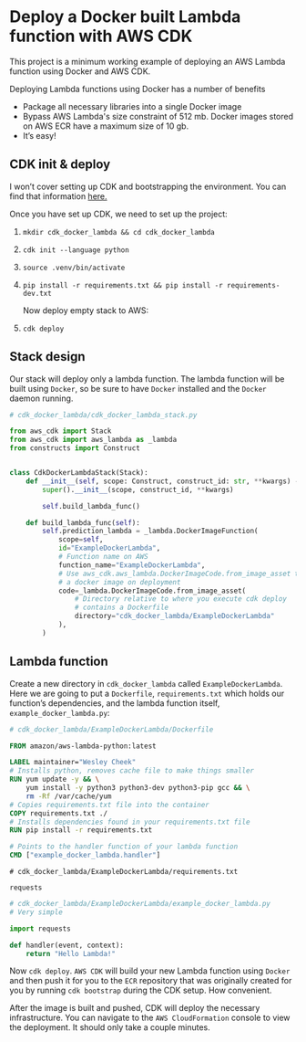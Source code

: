 # Deploy a Docker built Lambda function with AWS CDK

This project is a minimum working example of deploying an AWS Lambda function using Docker and AWS CDK.

Deploying Lambda functions using Docker has a number of benefits

- Package all necessary libraries into a single Docker image
- Bypass AWS Lambda's size constraint of 512 mb. Docker images stored on AWS ECR have a maximum size of 10 gb.
- It’s easy!

## CDK init & deploy

I won’t cover setting up CDK and bootstrapping the environment. You can find that information [here.](https://docs.aws.amazon.com/cdk/v2/guide/getting_started.html)

Once you have set up CDK, we need to set up the project:

1. `mkdir cdk_docker_lambda && cd cdk_docker_lambda`

2. `cdk init --language python`

3. `source .venv/bin/activate`

4. `pip install -r requirements.txt && pip install -r requirements-dev.txt`

    Now deploy empty stack to AWS:

5. `cdk deploy`

## Stack design

Our stack will deploy only a lambda function. The lambda function will be built using `Docker`, so be sure to have `Docker` installed and the `Docker` daemon running.

```python
# cdk_docker_lambda/cdk_docker_lambda_stack.py

from aws_cdk import Stack
from aws_cdk import aws_lambda as _lambda
from constructs import Construct


class CdkDockerLambdaStack(Stack):
    def __init__(self, scope: Construct, construct_id: str, **kwargs) -> None:
        super().__init__(scope, construct_id, **kwargs)

        self.build_lambda_func()

    def build_lambda_func(self):
        self.prediction_lambda = _lambda.DockerImageFunction(
            scope=self,
            id="ExampleDockerLambda",
            # Function name on AWS
            function_name="ExampleDockerLambda",
            # Use aws_cdk.aws_lambda.DockerImageCode.from_image_asset to build
            # a docker image on deployment
            code=_lambda.DockerImageCode.from_image_asset(
                # Directory relative to where you execute cdk deploy
                # contains a Dockerfile
                directory="cdk_docker_lambda/ExampleDockerLambda"
            ),
        )

```

## Lambda function

Create a new directory in `cdk_docker_lambda` called `ExampleDockerLambda`. Here we are going to put a `Dockerfile`, `requirements.txt` which holds our function’s dependencies, and the lambda function itself, `example_docker_lambda.py`:

```dockerfile
# cdk_docker_lambda/ExampleDockerLambda/Dockerfile

FROM amazon/aws-lambda-python:latest

LABEL maintainer="Wesley Cheek"
# Installs python, removes cache file to make things smaller
RUN yum update -y && \
    yum install -y python3 python3-dev python3-pip gcc && \
    rm -Rf /var/cache/yum
# Copies requirements.txt file into the container
COPY requirements.txt ./
# Installs dependencies found in your requirements.txt file
RUN pip install -r requirements.txt

# Points to the handler function of your lambda function
CMD ["example_docker_lambda.handler"]
```

```
# cdk_docker_lambda/ExampleDockerLambda/requirements.txt

requests
```

```python
# cdk_docker_lambda/ExampleDockerLambda/example_docker_lambda.py
# Very simple

import requests

def handler(event, context):
    return "Hello Lambda!"

```

Now `cdk deploy`. `AWS CDK` will build your new Lambda function using `Docker` and then push it for you to the `ECR` repository that was originally created for you by running `cdk bootstrap` during the CDK setup. How convenient. 

After the image is built and pushed, CDK will deploy the necessary infrastructure. You can navigate to the `AWS CloudFormation` console to view the deployment. It should only take a couple minutes.

